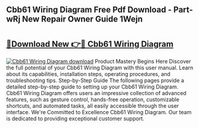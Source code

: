 ## Cbb61 Wiring Diagram Free Pdf Download - Part-wRj New Repair Owner Guide 1Wejn

# <h2><a href="http://dfk2lg.blite.top/?on=Cbb61+Wiring+Diagram">🔗Download New 👉🔴 Cbb61 Wiring Diagram</a></h2>

[![Cbb61 Wiring Diagram download](https://i.imgur.com/lujVjoI.png)](http://dfk2lg.blite.top/?on=Cbb61+Wiring+Diagram)
Product Mastery Begins Here Discover the full potential of your Cbb61 Wiring Diagram with this user manual. Learn about its capabilities, installation steps, operating procedures, and troubleshooting tips. Step-by-Step Guide The following pages provide a detailed step-by-step guide to setting up your Cbb61 Wiring Diagram. Cbb61 Wiring Diagram offers users an impressive collection of advanced features, such as gesture control, hands-free operation, customizable shortcuts, and automated tasks, all easily accessible through the user interface. We're Committed to Excellence Cbb61 Wiring Diagram. Our team is dedicated to providing exceptional customer support.

